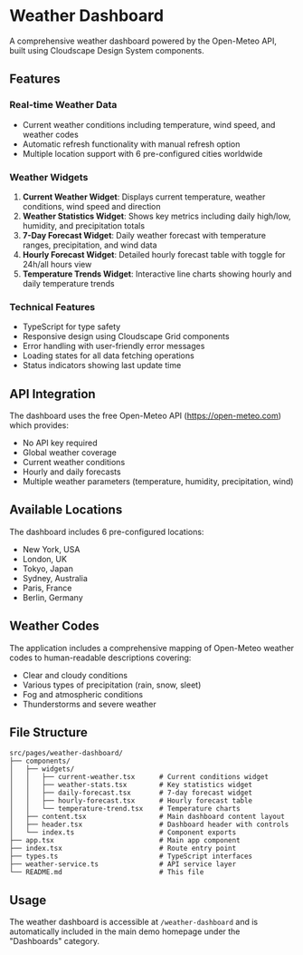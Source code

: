 # Weather Dashboard

A comprehensive weather dashboard powered by the Open-Meteo API, built using Cloudscape Design System components.

## Features

### Real-time Weather Data

- Current weather conditions including temperature, wind speed, and weather codes
- Automatic refresh functionality with manual refresh option
- Multiple location support with 6 pre-configured cities worldwide

### Weather Widgets

1. **Current Weather Widget**: Displays current temperature, weather conditions, wind speed and direction
2. **Weather Statistics Widget**: Shows key metrics including daily high/low, humidity, and precipitation totals
3. **7-Day Forecast Widget**: Daily weather forecast with temperature ranges, precipitation, and wind data
4. **Hourly Forecast Widget**: Detailed hourly forecast table with toggle for 24h/all hours view
5. **Temperature Trends Widget**: Interactive line charts showing hourly and daily temperature trends

### Technical Features

- TypeScript for type safety
- Responsive design using Cloudscape Grid components
- Error handling with user-friendly error messages
- Loading states for all data fetching operations
- Status indicators showing last update time

## API Integration

The dashboard uses the free Open-Meteo API (https://open-meteo.com) which provides:

- No API key required
- Global weather coverage
- Current weather conditions
- Hourly and daily forecasts
- Multiple weather parameters (temperature, humidity, precipitation, wind)

## Available Locations

The dashboard includes 6 pre-configured locations:

- New York, USA
- London, UK
- Tokyo, Japan
- Sydney, Australia
- Paris, France
- Berlin, Germany

## Weather Codes

The application includes a comprehensive mapping of Open-Meteo weather codes to human-readable descriptions covering:

- Clear and cloudy conditions
- Various types of precipitation (rain, snow, sleet)
- Fog and atmospheric conditions
- Thunderstorms and severe weather

## File Structure

```
src/pages/weather-dashboard/
├── components/
│   ├── widgets/
│   │   ├── current-weather.tsx      # Current conditions widget
│   │   ├── weather-stats.tsx        # Key statistics widget
│   │   ├── daily-forecast.tsx       # 7-day forecast widget
│   │   ├── hourly-forecast.tsx      # Hourly forecast table
│   │   └── temperature-trend.tsx    # Temperature charts
│   ├── content.tsx                  # Main dashboard content layout
│   ├── header.tsx                   # Dashboard header with controls
│   └── index.ts                     # Component exports
├── app.tsx                          # Main app component
├── index.tsx                        # Route entry point
├── types.ts                         # TypeScript interfaces
├── weather-service.ts               # API service layer
└── README.md                        # This file
```

## Usage

The weather dashboard is accessible at `/weather-dashboard` and is automatically included in the main demo homepage under the "Dashboards" category.
